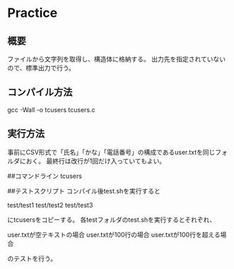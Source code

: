 # Practice
## 概要
ファイルから文字列を取得し、構造体に格納する。
出力先を指定されていないので、標準出力で行う。
## コンパイル方法
gcc -Wall -o tcusers tcusers.c

## 実行方法
事前にCSV形式で「氏名」「かな」「電話番号」の構成であるuser.txtを同じフォルダにおく。
最終行は改行が1回だけ入っていてもよい。

##コマンドライン
tcusers

##テストスクリプト
コンパイル後test.shを実行すると

test/test1
test/test2
test/test3

にtcusersをコピーする。
各testフォルダのtest.shを実行するとそれぞれ、

user.txtが空テキストの場合
user.txtが100行の場合
user.txtが100行を超える場合

のテストを行う。